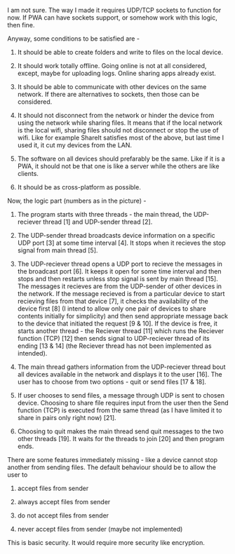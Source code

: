 I am not sure. The way I made it requires UDP/TCP sockets to function for now. If PWA can have sockets support, or somehow work with this logic, then fine.

Anyway, some conditions to be satisfied are - 

1. It should be able to create folders and write to files on the local device.

2. It should work totally offline. Going online is not at all considered, except, maybe for uploading logs. Online sharing apps already exist.

3. It should be able to communicate with other devices on the same network. If there are alternatives to sockets, then those can be considered. 

4. It should not disconnect from the network or hinder the device from using the network while sharing files. It means that if the local network is the local wifi, sharing files should not disconnect or stop the use of wifi. Like for example ShareIt satisfies most of the above, but last time I used it, it cut my devices from the LAN.

5. The software on all devices should prefarably be the same. Like if it is a PWA, it should not be that one is like a server while the others are like clients.

6. It should be as cross-platform as possible.

Now, the logic part (numbers as in the picture) - 

1. The program starts with three threads - the main thread, the UDP-reciever thread [1] and UDP-sender thread [2].

2. The UDP-sender thread broadcasts device information on a specific UDP port [3] at some time interval [4]. It stops when it recieves the stop signal from main thread [5].

3. The UDP-reciever thread opens a UDP port to recieve the messages in the broadcast port [6]. It keeps it open for some time interval and then stops and then restarts unless stop signal is sent by main thread [15]. The messages it recieves are from the UDP-sender of other devices in the network. If the message recieved is from a particular device to start recieving files from that device [7], it checks the availability of the device first [8] (I intend to allow only one pair of devices to share contents initially for simplicity) and then send appropriate message back to the device that initiated the request [9 & 10]. If the device is free, it starts another thread - the Reciever thread [11] which runs the Reciever function (TCP) [12] then sends signal to UDP-reciever thread of its ending [13 & 14] (the Reciever thread has not been implemented as intended).

4. The main thread gathers information from the UDP-reciever thread bout all devices available in the network and displays it to the user [16]. The user has to choose from two options - quit or send files [17 & 18].

5. If user chooses to send files, a message through UDP is sent to chosen device. Choosing to share file requires input from the user then the Send function (TCP) is executed from the same thread (as I have limited it to share in pairs only right now) [21].

6. Choosing to quit makes the main thread send quit messages to the two other threads [19]. It waits for the threads to join [20] and then program ends.

There are some features immediately missing - like a device cannot stop another from sending files. The default behaviour should be to allow the user to 

1. accept files from sender

2. always accept files from sender

3. do not accept files from sender

4. never accept files from sender (maybe not implemented)

This is basic security. It would require more security like encryption.
